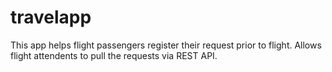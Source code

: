 # travelapp
This app helps flight passengers register their request prior to flight. Allows flight attendents to pull the requests via REST API.
